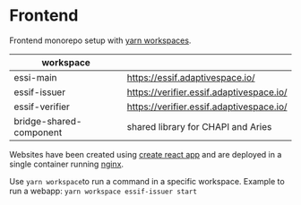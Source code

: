 # Frontend

Frontend monorepo setup with [yarn workspaces](https://yarnpkg.com/features/workspaces).


| workspace               |                                          |
|-------------------------|------------------------------------------|
| essi-main               | https://essif.adaptivespace.io/          |
| essif-issuer            | https://verifier.essif.adaptivespace.io/ |
| essif-verifier          | https://verifier.essif.adaptivespace.io/ |
| bridge-shared-component | shared library for CHAPI and Aries       |

Websites have been created using [create react app](https://create-react-app.dev/) and are deployed in a single container running [nginx](https://www.nginx.com/).

Use `yarn workspace`to run a command in a specific workspace. Example to run a webapp:
`yarn workspace essif-issuer start`

